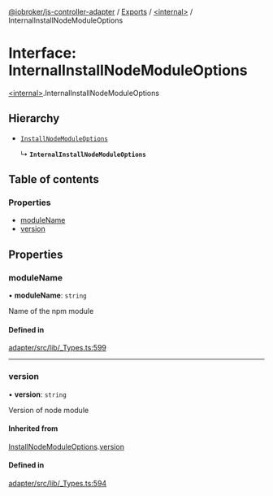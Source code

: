 [@iobroker/js-controller-adapter](../README.md) / [Exports](../modules.md) / [\<internal\>](../modules/internal_.md) / InternalInstallNodeModuleOptions

# Interface: InternalInstallNodeModuleOptions

[\<internal\>](../modules/internal_.md).InternalInstallNodeModuleOptions

## Hierarchy

- [`InstallNodeModuleOptions`](internal_.InstallNodeModuleOptions.md)

  ↳ **`InternalInstallNodeModuleOptions`**

## Table of contents

### Properties

- [moduleName](internal_.InternalInstallNodeModuleOptions.md#modulename)
- [version](internal_.InternalInstallNodeModuleOptions.md#version)

## Properties

### moduleName

• **moduleName**: `string`

Name of the npm module

#### Defined in

[adapter/src/lib/_Types.ts:599](https://github.com/ioBroker/ioBroker.js-controller/blob/7978d8c33d6336ccf959994fdaed1cae33167c51/packages/adapter/src/lib/_Types.ts#L599)

___

### version

• **version**: `string`

Version of node module

#### Inherited from

[InstallNodeModuleOptions](internal_.InstallNodeModuleOptions.md).[version](internal_.InstallNodeModuleOptions.md#version)

#### Defined in

[adapter/src/lib/_Types.ts:594](https://github.com/ioBroker/ioBroker.js-controller/blob/7978d8c33d6336ccf959994fdaed1cae33167c51/packages/adapter/src/lib/_Types.ts#L594)
